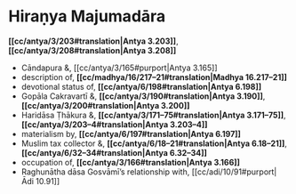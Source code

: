 # Hiraṇya Majumadāra

**[[cc/antya/3/203#translation|Antya 3.203]]**, **[[cc/antya/3/208#translation|Antya 3.208]]**

* Cāndapura &, [[cc/antya/3/165#purport|Antya 3.165]]
* description of, **[[cc/madhya/16/217–21#translation|Madhya 16.217–21]]**
* devotional status of, **[[cc/antya/6/198#translation|Antya 6.198]]**
* Gopāla Cakravartī &, **[[cc/antya/3/190#translation|Antya 3.190]]**, **[[cc/antya/3/200#translation|Antya 3.200]]**
* Haridāsa Ṭhākura &, **[[cc/antya/3/171–75#translation|Antya 3.171–75]]**, **[[cc/antya/3/203–4#translation|Antya 3.203–4]]**
* materialism by, **[[cc/antya/6/197#translation|Antya 6.197]]**
* Muslim tax collector &, **[[cc/antya/6/18–21#translation|Antya 6.18–21]]**, **[[cc/antya/6/32–34#translation|Antya 6.32–34]]**
* occupation of, **[[cc/antya/3/166#translation|Antya 3.166]]**
* Raghunātha dāsa Gosvāmī’s relationship with, [[cc/adi/10/91#purport|Ādi 10.91]]
